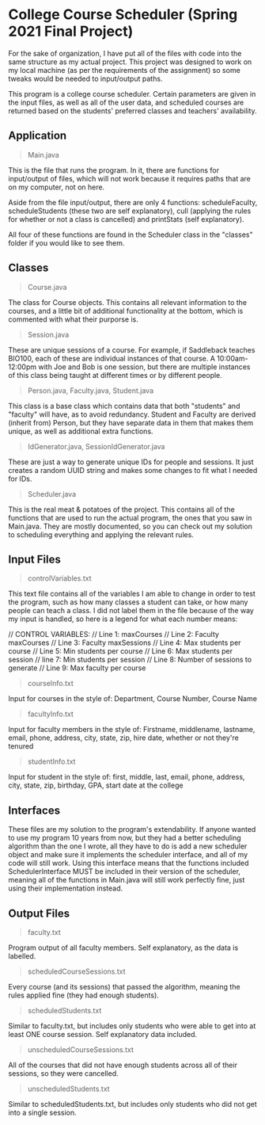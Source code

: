 # College Course Scheduler (Spring 2021 Final Project)

For the sake of organization, I have put all of the files with code
into the same structure as my actual project. This project was designed
to work on my local machine (as per the requirements of the assignment)
so some tweaks would be needed to input/output paths.

This program is a college course scheduler. Certain parameters are given
in the input files, as well as all of the user data, and scheduled courses
are returned based on the students' preferred classes and teachers' availability.

## Application

> Main.java

This is the file that runs the program. In it,
there are functions for input/output of files,
which will not work because it requires paths
that are on my computer, not on here.

Aside from the file input/output, there are only
4 functions: scheduleFaculty, scheduleStudents (these two
are self explanatory), cull (applying the rules for whether
or not a class is cancelled) and printStats (self explanatory).

All four of these functions are found in the Scheduler class in
the "classes" folder if you would like to see them.

## Classes

> Course.java

The class for Course objects. This contains all relevant 
information to the courses, and a little bit of
additional functionality at the bottom, which is 
commented with what their purporse is.

> Session.java

These are unique sessions of a course. For example, if Saddleback
teaches BIO100, each of these are individual instances of that course.
A 10:00am-12:00pm with Joe and Bob is one session, but there are
multiple instances of this class being taught at different times or by
different people.

> Person.java, Faculty.java, Student.java

This class is a base class which contains data that
both "students" and "faculty" will have, as to avoid
redundancy. Student and Faculty are derived (inherit from) 
Person, but they have separate data in them that makes them
unique, as well as additional extra functions.

> IdGenerator.java, SessionIdGenerator.java

These are just a way to generate unique IDs for people
and sessions. It just creates a random UUID string and
makes some changes to fit what I needed for IDs.

> Scheduler.java

This is the real meat & potatoes of the project. This contains
all of the functions that are used to run the actual program,
the ones that you saw in Main.java. They are mostly documented,
so you can check out my solution to scheduling everything and 
applying the relevant rules. 

## Input Files

> controlVariables.txt

This text file contains all of the
variables I am able to change in order to
test the program, such as how many classes a student
can take, or how many people can teach a class. I did not
label them in the file because of the way my input is handled,
so here is a legend for what each number means:

// CONTROL VARIABLES:
// Line 1: maxCourses
// Line 2: Faculty maxCourses
// Line 3: Faculty maxSessions
// Line 4: Max students per course
// Line 5: Min students per course
// Line 6: Max students per session
// line 7: Min students per session
// Line 8: Number of sessions to generate
// Line 9: Max faculty per course

> courseInfo.txt

Input for courses in the style of:
Department, Course Number, Course Name

> facultyInfo.txt

Input for faculty members in the style of:
Firstname, middlename, lastname, email, phone, address, city, state, zip, hire date, whether or not they're tenured

> studentInfo.txt

Input for student in the style of:
first, middle, last, email, phone, address, city, state, zip, birthday, GPA, start date at the college

## Interfaces

These files are my solution to the program's
extendability. If anyone wanted to use my program
10 years from now, but they had a better scheduling
algorithm than the one I wrote, all they have to do is
add a new scheduler object and make sure it implements
the scheduler interface, and all of my code will still work.
Using this interface means that the functions included SchedulerInterface
MUST be included in their version of the scheduler, meaning 
all of the functions in Main.java will still work perfectly fine, 
just using their implementation instead.

## Output Files

> faculty.txt

Program output of all faculty members.
Self explanatory, as the data is labelled.

> scheduledCourseSessions.txt

Every course (and its sessions) that passed
the <cull> algorithm, meaning the rules applied
fine (they had enough students).

> scheduledStudents.txt

Similar to faculty.txt, but includes
only students who were able to get into
at least ONE course session. Self explanatory
data included.

> unscheduledCourseSessions.txt

All of the courses that did not
have enough students across all of
their sessions, so they were cancelled.

> unscheduledStudents.txt

Similar to scheduledStudents.txt, but
includes only students who did not get into
a single session.
